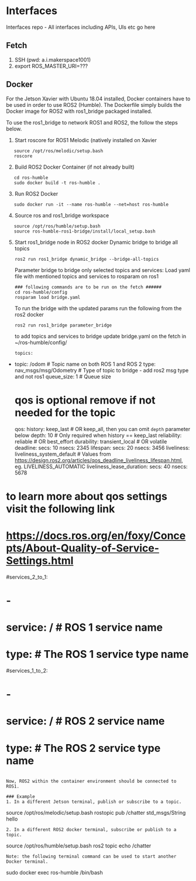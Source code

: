 # Interfaces
Interfaces repo - All interfaces including APIs, UIs etc go here

## Fetch
1. SSH (pwd: a.i.makerspace1001)
2. export ROS_MASTER_URI=???

## Docker
For the Jetson Xavier with Ubuntu 18.04 installed, Docker containers have to be used in order to use ROS2 (Humble). The Dockerfile simply builds the Docker image for ROS2 with ros1_bridge packaged installed.

To use the ros1_bridge to network ROS1 and ROS2, the follow the steps below.

1. Start roscore for ROS1 Melodic (natively installed on Xavier
```
   source /opt/ros/melodic/setup.bash
   roscore
```
2. Build ROS2 Docker Container (if not already built)
```
   cd ros-humble
   sudo docker build -t ros-humble .
```
3. Run ROS2 Docker
```
   sudo docker run -it --name ros-humble --net=host ros-humble
```
4. Source ros and ros1_bridge workspace
```
   source /opt/ros/humble/setup.bash
   source ros-humble-ros1-bridge/install/local_setup.bash
```
5. Start ros1_bridge node in ROS2 docker
   Dynamic bridge to bridge all topics
   ```
   ros2 run ros1_bridge dynamic_bridge --bridge-all-topics
   ```
   Parameter bridge to bridge only selected topics and services:
   Load yaml file with mentioned topics and services to rosparam on ros1
   ```
   ### following commands are to be run on the fetch ######
   cd ros-humble/config
   rosparam load bridge.yaml
   ```
   To run the bridge with the updated params run the following from the ros2 docker 
   ```
   ros2 run ros1_bridge parameter_bridge
   ```

   to add topics and services to bridge update bridge.yaml on the fetch in ~/ros-humble/config/ 
   ```
   topics:
  -
    topic: /odom  # Topic name on both ROS 1 and ROS 2
    type: nav_msgs/msg/Odometry # Type of topic to bridge - add ros2 msg type and not ros1
    queue_size: 1  # Queue size
    # qos is optional remove if not needed for the topic
    qos:
      history: keep_last  # OR keep_all, then you can omit `depth` parameter below
      depth: 10  # Only required when history == keep_last
      reliability: reliable  # OR best_effort
      durability: transient_local  # OR volatile
      deadline:
          secs: 10
          nsecs: 2345
      lifespan:
          secs: 20
          nsecs: 3456
      liveliness: liveliness_system_default  # Values from https://design.ros2.org/articles/qos_deadline_liveliness_lifespan.html, eg. LIVELINESS_AUTOMATIC
      liveliness_lease_duration:
          secs: 40
          nsecs: 5678
 # to learn more about qos settings visit the following link
 # https://docs.ros.org/en/foxy/Concepts/About-Quality-of-Service-Settings.html
 #services_2_to_1:
 #  -
 #   service: /  # ROS 1 service name
 #   type:   # The ROS 1 service type name
 #services_1_to_2:
 # -
 #   service: /  # ROS 2 service name
 #   type:  # The ROS 2 service type name

   ```

Now, ROS2 within the container environment should be connected to ROS1.

### Example
1. In a different Jetson terminal, publish or subscribe to a topic.
```
   source /opt/ros/melodic/setup.bash
   rostopic pub /chatter std_msgs/String hello
```
2. In a different ROS2 docker terminal, subscribe or publish to a topic.
```
   source /opt/ros/humble/setup.bash
   ros2 topic echo /chatter
```
Note: the following terminal command can be used to start another Docker terminal.
```
sudo docker exec ros-humble /bin/bash
```
